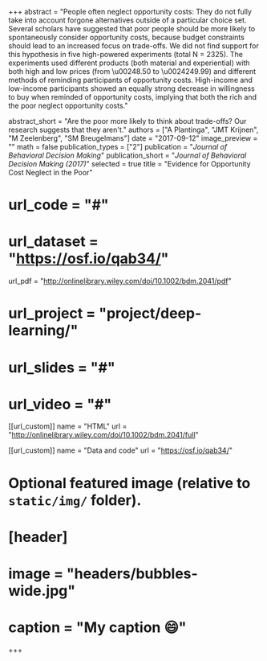 +++
abstract = "People often neglect opportunity costs: They do not fully take into account forgone alternatives outside of a particular choice set. Several scholars have suggested that poor people should be more likely to spontaneously consider opportunity costs, because budget constraints should lead to an increased focus on trade-offs. We did not find support for this hypothesis in five high-powered experiments (total N = 2325). The experiments used different products (both material and experiential) with both high and low prices (from \u00248.50 to \u0024249.99) and different methods of reminding participants of opportunity costs. High-income and low-income participants showed an equally strong decrease in willingness to buy when reminded of opportunity costs, implying that both the rich and the poor neglect opportunity costs."

abstract_short = "Are the poor more likely to think about trade-offs? Our research suggests that they aren't."
authors = ["A Plantinga", "JMT Krijnen", "M Zeelenberg", "SM Breugelmans"]
date = "2017-09-12"
image_preview = ""
math = false
publication_types = ["2"]
publication = "*Journal of Behavioral Decision Making*"
publication_short = "*Journal of Behavioral Decision Making (2017)*"
selected = true
title = "Evidence for Opportunity Cost Neglect in the Poor"
# url_code = "#"
# url_dataset = "https://osf.io/qab34/"
url_pdf = "http://onlinelibrary.wiley.com/doi/10.1002/bdm.2041/pdf"
# url_project = "project/deep-learning/"
# url_slides = "#"
# url_video = "#"

[[url_custom]]
name = "HTML"
url = "http://onlinelibrary.wiley.com/doi/10.1002/bdm.2041/full"

[[url_custom]]
name = "Data and code"
url = "https://osf.io/qab34/"

# Optional featured image (relative to `static/img/` folder).
# [header]
# image = "headers/bubbles-wide.jpg"
# caption = "My caption :smile:"

+++

<!-- More detail can easily be written here using *Markdown* and $\rm \LaTeX$ math code. -->
